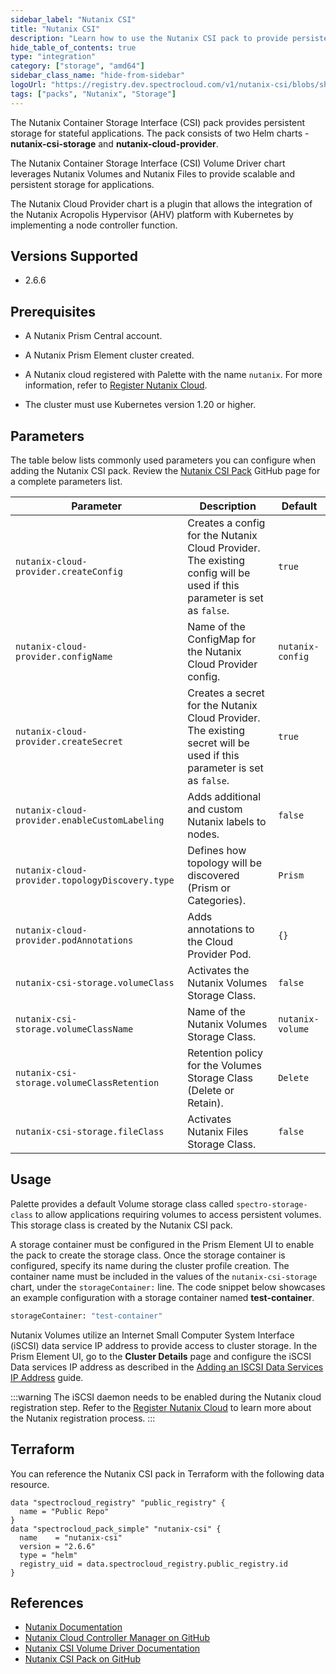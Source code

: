 ```yaml
---
sidebar_label: "Nutanix CSI"
title: "Nutanix CSI"
description: "Learn how to use the Nutanix CSI pack to provide persistent storage for your applications."
hide_table_of_contents: true
type: "integration"
category: ["storage", "amd64"]
sidebar_class_name: "hide-from-sidebar"
logoUrl: "https://registry.dev.spectrocloud.com/v1/nutanix-csi/blobs/sha256:7944cb5fecaaac0b5d5bf47a311ab80573147a34ac438954a70f97c69d65d733?type=image/png"
tags: ["packs", "Nutanix", "Storage"]
---
```


The Nutanix Container Storage Interface (CSI) pack provides persistent storage for stateful applications. The pack
consists of two Helm charts - **nutanix-csi-storage** and **nutanix-cloud-provider**.

The Nutanix Container Storage Interface (CSI) Volume Driver chart leverages Nutanix Volumes and Nutanix Files to provide
scalable and persistent storage for applications.

The Nutanix Cloud Provider chart is a plugin that allows the integration of the Nutanix Acropolis Hypervisor (AHV)
platform with Kubernetes by implementing a node controller function.

## Versions Supported

- 2.6.6

## Prerequisites

- A Nutanix Prism Central account.

- A Nutanix Prism Element cluster created.

- A Nutanix cloud registered with Palette with the name `nutanix`. For more information, refer to
  [Register Nutanix Cloud](../clusters/data-center/nutanix/register-nutanix-cloud.md).

- The cluster must use Kubernetes version 1.20 or higher.

## Parameters

The table below lists commonly used parameters you can configure when adding the Nutanix CSI pack. Review the
[Nutanix CSI Pack](https://github.com/spectrocloud/pax/edit/master/stable/storage/nutanix-csi-2.6.6/README.md) GitHub
page for a complete parameters list.

| **Parameter**                                   | **Description**                                                                                                        | **Default**      |
| ----------------------------------------------- | ---------------------------------------------------------------------------------------------------------------------- | ---------------- |
| `nutanix-cloud-provider.createConfig`           | Creates a config for the Nutanix Cloud Provider. The existing config will be used if this parameter is set as `false`. | `true`           |
| `nutanix-cloud-provider.configName`             | Name of the ConfigMap for the Nutanix Cloud Provider config.                                                           | `nutanix-config` |
| `nutanix-cloud-provider.createSecret`           | Creates a secret for the Nutanix Cloud Provider. The existing secret will be used if this parameter is set as `false`. | `true`           |
| `nutanix-cloud-provider.enableCustomLabeling`   | Adds additional and custom Nutanix labels to nodes.                                                                    | `false`          |
| `nutanix-cloud-provider.topologyDiscovery.type` | Defines how topology will be discovered (Prism or Categories).                                                         | `Prism`          |
| `nutanix-cloud-provider.podAnnotations`         | Adds annotations to the Cloud Provider Pod.                                                                            | `{}`             |
| `nutanix-csi-storage.volumeClass`               | Activates the Nutanix Volumes Storage Class.                                                                           | `false`          |
| `nutanix-csi-storage.volumeClassName`           | Name of the Nutanix Volumes Storage Class.                                                                             | `nutanix-volume` |
| `nutanix-csi-storage.volumeClassRetention`      | Retention policy for the Volumes Storage Class (Delete or Retain).                                                     | `Delete`         |
| `nutanix-csi-storage.fileClass`                 | Activates Nutanix Files Storage Class.                                                                                 | `false`          |

## Usage

Palette provides a default Volume storage class called `spectro-storage-class` to allow applications requiring volumes
to access persistent volumes. This storage class is created by the Nutanix CSI pack.

A storage container must be configured in the Prism Element UI to enable the pack to create the storage class. Once the
storage container is configured, specify its name during the cluster profile creation. The container name must be
included in the values of the `nutanix-csi-storage` chart, under the `storageContainer:` line. The code snippet below
showcases an example configuration with a storage container named **test-container**.

```bash
storageContainer: "test-container"
```

Nutanix Volumes utilize an Internet Small Computer System Interface (iSCSI) data service IP address to provide access to
cluster storage. In the Prism Element UI, go to the **Cluster Details** page and configure the iSCSI Data services IP
address as described in the
[Adding an ISCSI Data Services IP Address](https://portal.nutanix.com/page/documents/details?targetId=Volumes-Guide:vol-cluster-details-modify-wc-t.html)
guide.

:::warning The iSCSI daemon needs to be enabled during the Nutanix cloud registration step. Refer to the
[Register Nutanix Cloud](../clusters/data-center/nutanix/register-nutanix-cloud.md) to learn more about the Nutanix
registration process. :::

## Terraform

You can reference the Nutanix CSI pack in Terraform with the following data resource.

```hcl
data "spectrocloud_registry" "public_registry" {
  name = "Public Repo"
}
data "spectrocloud_pack_simple" "nutanix-csi" {
  name    = "nutanix-csi"
  version = "2.6.6"
  type = "helm"
  registry_uid = data.spectrocloud_registry.public_registry.id
}
```

## References

- [Nutanix Documentation](https://www.nutanixbible.com)
- [Nutanix Cloud Controller Manager on GitHub](https://github.com/nutanix-cloud-native/cloud-provider-nutanix)
- [Nutanix CSI Volume Driver Documentation](https://portal.nutanix.com/page/documents/details?targetId=CSI-Volume-Driver-v2_6:CSI-Volume-Driver-v2_6)
- [Nutanix CSI Pack on GitHub](https://github.com/spectrocloud/pax/tree/master/stable/storage/nutanix-csi-2.6.6)
